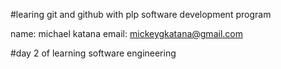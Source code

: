 #learing git and github with plp software development program

name: michael katana
email: mickeygkatana@gmail.com

#day 2 of learning software engineering

